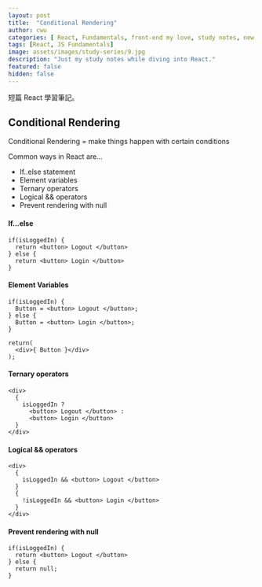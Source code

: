 ```yaml
---
layout: post
title:  "Conditional Rendering"
author: cwu
categories: [ React, Fundamentals, front-end my love, study notes, new framework! ]
tags: [React, JS Fundamentals]
image: assets/images/study-series/9.jpg
description: "Just my study notes while diving into React."
featured: false
hidden: false
---
```


短篇 React 學習筆記。

## Conditional Rendering

Conditional Rendering = make things happen with certain conditions

Common ways in React are...
- If..else statement
- Element variables
- Ternary operators
- Logical && operators
- Prevent rendering with null


#### If...else

````
if(isLoggedIn) {
  return <button> Logout </button>
} else {
  return <button> Login </button>
}
````

#### Element Variables

````
if(isLoggedIn) {
  Button = <button> Logout </button>;
} else {
  Button = <button> Login </button>;
}

return(
  <div>{ Button }</div>
);
````

#### Ternary operators

````
<div>
  {
    isLoggedIn ? 
      <button> Logout </button> :
      <button> Login </button>
  }
</div>
````

#### Logical && operators

````
<div>
  {
    isLoggedIn && <button> Logout </button>
  }
  {
    !isLoggedIn && <button> Login </button>
  }
</div>
````

#### Prevent rendering with null

````
if(isLoggedIn) {
  return <button> Logout </button>
} else {
  return null;
}
````
